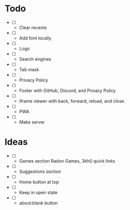 # Todo
- [ ] - Clear recents
- [ ] - Add font locally
- [ ] - Logo
- [ ] - Search engines
- [ ] - Tab mask
- [ ] - Privacy Policy
- [ ] - Footer with GitHub, Discord, and Privacy Policy
- [ ] - iframe viewer with back, forward, reload, and close.
- [ ] - PWA
- [ ] - Make server

# Ideas
- [ ] - Games section Radon Games, 3kh0 quick links
- [ ] - Suggestions section
- [ ] - Home button at top
- [ ] - Keep in open state
- [ ] - about:blank button